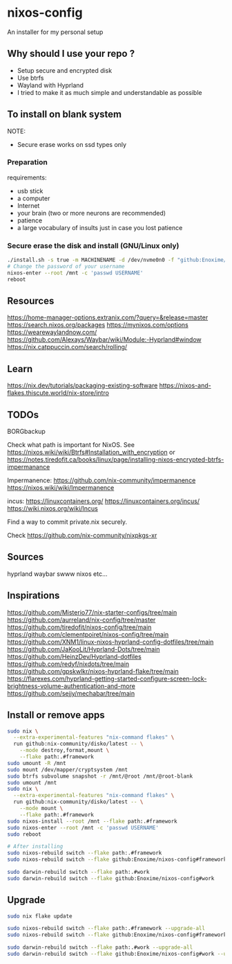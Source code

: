 # nixos-config

An installer for my personal setup

## Why should I use your repo ?

- Setup secure and encrypted disk
- Use btrfs
- Wayland with Hyprland
- I tried to make it as much simple and understandable as possible

## To install on blank system

NOTE:

- Secure erase works on ssd types only

### Preparation

requirements:

- usb stick
- a computer
- Internet
- your brain (two or more neurons are recommended)
- patience
- a large vocabulary of insults just in case you lost patience

### Secure erase the disk and install (GNU/Linux only)

```bash
./install.sh -s true -m MACHINENAME -d /dev/nvme0n0 -f "github:Enoxime/nixos-config"
# Change the password of your username
nixos-enter --root /mnt -c 'passwd USERNAME'
reboot
```

## Resources

<https://home-manager-options.extranix.com/?query=&release=master>
<https://search.nixos.org/packages>
<https://mynixos.com/options>
<https://wearewaylandnow.com/>
<https://github.com/Alexays/Waybar/wiki/Module:-Hyprland#window>
<https://nix.catppuccin.com/search/rolling/>

## Learn

<https://nix.dev/tutorials/packaging-existing-software>
<https://nixos-and-flakes.thiscute.world/nix-store/intro>

## TODOs

BORGbackup

Check what path is important for NixOS. See <https://nixos.wiki/wiki/Btrfs#Installation_with_encryption>
or <https://notes.tiredofit.ca/books/linux/page/installing-nixos-encrypted-btrfs-impermanance>

Impermanence:
<https://github.com/nix-community/impermanence>
<https://nixos.wiki/wiki/Impermanence>

incus:
<https://linuxcontainers.org/>
<https://linuxcontainers.org/incus/>
<https://wiki.nixos.org/wiki/Incus>

Find a way to commit private.nix securely.

Check <https://github.com/nix-community/nixpkgs-xr>

## Sources

hyprland
waybar
swww
nixos
etc...

## Inspirations

<https://github.com/Misterio77/nix-starter-configs/tree/main>
<https://github.com/aurreland/nix-config/tree/master>
<https://github.com/tiredofit/nixos-config/tree/main>
<https://github.com/clementpoiret/nixos-config/tree/main>
<https://github.com/XNM1/linux-nixos-hyprland-config-dotfiles/tree/main>
<https://github.com/JaKooLit/Hyprland-Dots/tree/main>
<https://github.com/HeinzDev/Hyprland-dotfiles>
<https://github.com/redyf/nixdots/tree/main>
<https://github.com/gpskwlkr/nixos-hyprland-flake/tree/main>
<https://flarexes.com/hyprland-getting-started-configure-screen-lock-brightness-volume-authentication-and-more>
<https://github.com/sejjy/mechabar/tree/main>

## Install or remove apps

```bash
sudo nix \
  --extra-experimental-features "nix-command flakes" \
  run github:nix-community/disko/latest -- \
    --mode destroy,format,mount \
    --flake path:.#framework
sudo umount -R /mnt
sudo mount /dev/mapper/cryptsystem /mnt
sudo btrfs subvolume snapshot -r /mnt/@root /mnt/@root-blank
sudo umount /mnt
sudo nix \
  --extra-experimental-features "nix-command flakes" \
  run github:nix-community/disko/latest -- \
    --mode mount \
    --flake path:.#framework
sudo nixos-install --root /mnt --flake path:.#framework
sudo nixos-enter --root /mnt -c 'passwd USERNAME'
sudo reboot

# After installing
sudo nixos-rebuild switch --flake path:.#framework
sudo nixos-rebuild switch --flake github:Enoxime/nixos-config#framework

sudo darwin-rebuild switch --flake path:.#work
sudo darwin-rebuild switch --flake github:Enoxime/nixos-config#work
```

## Upgrade

```bash
sudo nix flake update

sudo nixos-rebuild switch --flake path:.#framework --upgrade-all
sudo nixos-rebuild switch --flake github:Enoxime/nixos-config#framework --upgrade-all

sudo darwin-rebuild switch --flake path:.#work --upgrade-all
sudo darwin-rebuild switch --flake github:Enoxime/nixos-config#work --upgrade-all
```
